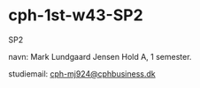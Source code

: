# cph-1st-w43-SP2
SP2

navn: Mark Lundgaard Jensen
Hold A, 1 semester.

studiemail: cph-mj924@cphbusiness.dk
